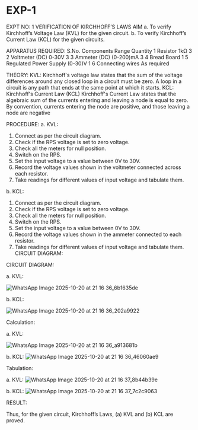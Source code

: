 # EXP-1
EXPT NO: 1	VERIFICATION OF KIRCHHOFF’S LAWS
AIM
a.   To verify Kirchhoff’s Voltage Law (KVL) for the given circuit. 
b.   To verify Kirchhoff’s Current Law (KCL) for the given circuits.

APPARATUS REQUIRED:
S.No.	Components	Range	Quantity
1	Resistor	1kΩ	3
2	Voltmeter (DC)	0-30V	3
3	Ammeter (DC)	(0-200)mA	3
4	Bread Board		1
5	Regulated Power Supply	(0-30)V	1
6	Connecting wires		As required

THEORY:
KVL: Kirchhoff's voltage law states that the sum of the voltage differences around any closed loop in a circuit must be zero. A loop in a circuit is any path that ends at the same point at which it starts.
KCL:
Kirchhoff's Current Law (KCL) Kirchhoff's Current Law states that the algebraic sum of the currents entering and leaving a node is equal to zero. By convention, currents entering the node are positive, and those leaving a node are negative


PROCEDURE:
a.   KVL:
1.   Connect as per the circuit diagram.
2.   Check if the RPS voltage is set to zero voltage.
3.   Check all the meters for null position.
4.   Switch on the RPS.
5.   Set the input voltage to a value between 0V to 30V.
6.   Record the voltage values shown in the voltmeter connected across each resistor.
7.   Take readings for different values of input voltage and tabulate them.


b.  KCL:
1.   Connect as per the circuit diagram.
2.   Check if the RPS voltage is set to zero voltage.
3.   Check all the meters for null position.
4.   Switch on the RPS.
5.   Set the input voltage to a value between 0V to 30V.
6.   Record the voltage values shown in the ammeter connected to each resistor.
7.   Take readings for different values of input voltage and tabulate them. 
CIRCUIT DIAGRAM:

CIRCUIT DIAGRAM:


a.   KVL:
 
![WhatsApp Image 2025-10-20 at 21 16 36_6b1635de](https://github.com/user-attachments/assets/a437e15a-21ce-4adb-902a-5d92c25c8d2d)



b.  KCL:

![WhatsApp Image 2025-10-20 at 21 16 36_202a9922](https://github.com/user-attachments/assets/59a3f949-af2b-4797-8c4e-4af4395f8449)


Calculation:

a.   KVL:
 
![WhatsApp Image 2025-10-20 at 21 16 36_a913681b](https://github.com/user-attachments/assets/f5a79d98-7439-423b-908a-d84719e1bb51)


b.  KCL:
![WhatsApp Image 2025-10-20 at 21 16 36_46060ae9](https://github.com/user-attachments/assets/03f1bc6b-1f69-40b9-9a43-7fcf4be3e060)




Tabulation:

a.   KVL:
 ![WhatsApp Image 2025-10-20 at 21 16 37_8b44b39e](https://github.com/user-attachments/assets/46ca8a2e-12ef-4f67-915f-ab1ed513b6c4)



b.  KCL:
![WhatsApp Image 2025-10-20 at 21 16 37_7c2c9063](https://github.com/user-attachments/assets/f87a33f6-c71d-486c-8171-934a391a0a1c)



RESULT:

Thus, for the given circuit, Kirchhoff’s Laws, (a) KVL and (b) KCL are proved.
